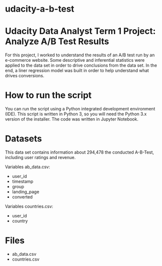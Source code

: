 # udacity-a-b-test

# Udacity Data Analyst Term 1 Project: Analyze A/B Test Results
For this project, I worked to understand the results of an A/B test run by an e-commerce website. Some descriptive and inferential statistics were applied to the data set in order to drive conclusions from the data set. In the end, a liner regression model was built in order to help understand what drives conversions. 

# How to run the script
You can run the script using a Python integrated development environment (IDE). This script is written in Python 3, so you will need the Python 3.x version of the installer. The code was written in Jupyter Notebook.

# Datasets
This data set contains information about 294,478 the conducted A-B-Test, including user ratings and revenue.

Variables ab_data.csv:
- user_id	
- timestamp	
- group
- landing_page
- converted

Variables countries.csv:
- user_id
- country



# Files
- ab_data.csv
- countries.csv
